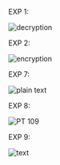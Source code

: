 EXP 1:

![decryption](https://github.com/janumavilla/CSA5109-Cryptography-and-network-security/assets/112294762/02b4c84e-20f4-4fdc-9973-db0d331d11f5)

EXP 2:

![encryption](https://github.com/janumavilla/CSA5109-Cryptography-and-network-security/assets/112294762/e4438b54-bcf0-4309-acbc-a8af8e37987e)

EXP 7:

![plain text](https://github.com/janumavilla/CSA5109-Cryptography-and-network-security/assets/112294762/69bbf00b-ef7c-42b9-b54d-98991e78a83b)

EXP 8:

![PT 109](https://github.com/janumavilla/CSA5109-Cryptography-and-network-security/assets/112294762/9c940e0e-325f-4ec5-86c5-c0a4b922ae5e)

EXP 9:

![text](https://github.com/janumavilla/CSA5109-Cryptography-and-network-security/assets/112294762/c34ce110-ce8d-49a3-bb34-1433ca9f89e5)




